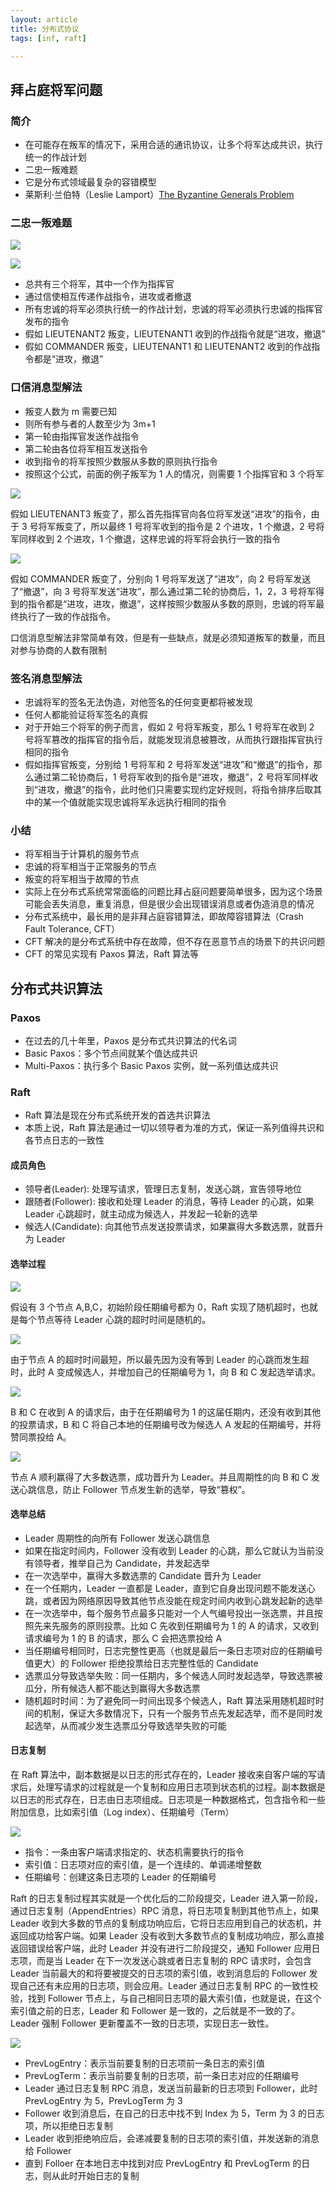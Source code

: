 ```yaml
---
layout: article
title: 分布式协议
tags: [inf, raft]

---
```


## 拜占庭将军问题

### 简介

- 在可能存在叛军的情况下，采用合适的通讯协议，让多个将军达成共识，执行统一的作战计划
- 二忠一叛难题
- 它是分布式领域最复杂的容错模型
- 莱斯利·兰伯特（Leslie Lamport）[The Byzantine Generals Problem](https://www.microsoft.com/en-us/research/uploads/prod/2016/12/The-Byzantine-Generals-Problem.pdf)

### 二忠一叛难题

![](/static/images/2020-05-25/bzt1.png)

![](/static/images/2020-05-25/bzt2.png)

- 总共有三个将军，其中一个作为指挥官
- 通过信使相互传递作战指令，进攻或者撤退
- 所有忠诚的将军必须执行统一的作战计划，忠诚的将军必须执行忠诚的指挥官发布的指令
- 假如 LIEUTENANT2 叛变，LIEUTENANT1 收到的作战指令就是“进攻，撤退”
- 假如 COMMANDER 叛变，LIEUTENANT1 和 LIEUTENANT2 收到的作战指令都是“进攻，撤退”

### 口信消息型解法

- 叛变人数为 m 需要已知
- 则所有参与者的人数至少为 3m+1
- 第一轮由指挥官发送作战指令
- 第二轮由各位将军相互发送指令
- 收到指令的将军按照少数服从多数的原则执行指令
- 按照这个公式，前面的例子叛军为 1 人的情况，则需要 1 个指挥官和 3 个将军

![](/static/images/2020-05-25/bzt3.png)

假如 LIEUTENANT3 叛变了，那么首先指挥官向各位将军发送“进攻”的指令，由于 3 号将军叛变了，所以最终 1 号将军收到的指令是 2 个进攻，1 个撤退，2 号将军同样收到 2 个进攻，1 个撤退，这样忠诚的将军将会执行一致的指令

![](/static/images/2020-05-25/bzt4.png)

假如 COMMANDER 叛变了，分别向 1 号将军发送了“进攻”，向 2 号将军发送了“撤退”，向 3 号将军发送“进攻”，那么通过第二轮的协商后，1，2，3 号将军得到的指令都是“进攻，进攻，撤退”，这样按照少数服从多数的原则，忠诚的将军最终执行了一致的作战指令。

口信消息型解法非常简单有效，但是有一些缺点，就是必须知道叛军的数量，而且对参与协商的人数有限制

### 签名消息型解法

- 忠诚将军的签名无法伪造，对他签名的任何变更都将被发现
- 任何人都能验证将军签名的真假
- 对于开始三个将军的例子而言，假如 2 号将军叛变，那么 1 号将军在收到 2 号将军篡改的指挥官的指令后，就能发现消息被篡改，从而执行跟指挥官执行相同的指令
- 假如指挥官叛变，分别给 1 号将军和 2 号将军发送“进攻”和“撤退”的指令，那么通过第二轮协商后，1 号将军收到的指令是“进攻，撤退”，2 号将军同样收到“进攻，撤退”的指令，此时他们只需要实现约定好规则，将指令排序后取其中的某一个值就能实现忠诚将军永远执行相同的指令

### 小结

- 将军相当于计算机的服务节点
- 忠诚的将军相当于正常服务的节点
- 叛变的将军相当于故障的节点
- 实际上在分布式系统常常面临的问题比拜占庭问题要简单很多，因为这个场景可能会丢失消息，重复消息，但是很少会出现错误消息或者伪造消息的情况
- 分布式系统中，最长用的是非拜占庭容错算法，即故障容错算法（Crash Fault Tolerance, CFT）
- CFT 解决的是分布式系统中存在故障，但不存在恶意节点的场景下的共识问题
- CFT 的常见实现有 Paxos 算法，Raft 算法等

## 分布式共识算法

### Paxos

- 在过去的几十年里，Paxos 是分布式共识算法的代名词
- Basic Paxos：多个节点间就某个值达成共识
- Multi-Paxos：执行多个 Basic Paxos 实例，就一系列值达成共识

### Raft

- Raft 算法是现在分布式系统开发的首选共识算法
- 本质上说，Raft 算法是通过一切以领导者为准的方式，保证一系列值得共识和各节点日志的一致性

#### 成员角色

- 领导者(Leader): 处理写请求，管理日志复制，发送心跳，宣告领导地位
- 跟随者(Follower): 接收和处理 Leader 的消息，等待 Leader 的心跳，如果 Leader 心跳超时，就主动成为候选人，并发起一轮新的选举
- 候选人(Candidate): 向其他节点发送投票请求，如果赢得大多数选票，就晋升为 Leader

#### 选举过程

![](/static/images/2020-05-25/raft1.png)

假设有 3 个节点 A,B,C，初始阶段任期编号都为 0，Raft 实现了随机超时，也就是每个节点等待 Leader 心跳的超时时间是随机的。

![](/static/images/2020-05-25/raft2.png)

由于节点 A 的超时时间最短，所以最先因为没有等到 Leader 的心跳而发生超时，此时 A 变成候选人，并增加自己的任期编号为 1，向 B 和 C 发起选举请求。

![](/static/images/2020-05-25/raft3.png)

B 和 C 在收到 A 的请求后，由于在任期编号为 1 的这届任期内，还没有收到其他的投票请求，B 和 C 将自己本地的任期编号改为候选人 A 发起的任期编号，并将赞同票投给 A。

![](/static/images/2020-05-25/raft4.png)

节点 A 顺利赢得了大多数选票，成功晋升为 Leader。并且周期性的向 B 和 C 发送心跳信息，防止 Follower 节点发生新的选举，导致“篡权”。

#### 选举总结

- Leader 周期性的向所有 Follower 发送心跳信息
- 如果在指定时间内，Follower 没有收到 Leader 的心跳，那么它就认为当前没有领导者，推举自己为 Candidate，并发起选举
- 在一次选举中，赢得大多数选票的 Candidate 晋升为 Leader
- 在一个任期内，Leader 一直都是 Leader，直到它自身出现问题不能发送心跳，或者因为网络原因导致其他节点没能在规定时间内收到心跳发起新的选举
- 在一次选举中，每个服务节点最多只能对一个人气编号投出一张选票，并且按照先来先服务的原则投票。比如 C 先收到任期编号为 1 的 A 的请求，又收到请求编号为 1 的 B 的请求，那么 C 会把选票投给 A
- 当任期编号相同时，日志完整性更高（也就是最后一条日志项对应的任期编号值更大）的 Follower 拒绝投票给日志完整性低的 Candidate
- 选票瓜分导致选举失败：同一任期内，多个候选人同时发起选举，导致选票被瓜分，所有候选人都不能达到赢得大多数选票
- 随机超时时间：为了避免同一时间出现多个候选人，Raft 算法采用随机超时时间的机制，保证大多数情况下，只有一个服务节点先发起选举，而不是同时发起选举，从而减少发生选票瓜分导致选举失败的可能

#### 日志复制

在 Raft 算法中，副本数据是以日志的形式存在的，Leader 接收来自客户端的写请求后，处理写请求的过程就是一个复制和应用日志项到状态机的过程。副本数据是以日志的形式存在，日志由日志项组成。日志项是一种数据格式，包含指令和一些附加信息，比如索引值（Log index）、任期编号（Term）

![](/static/images/2020-05-25/raft5.png)

- 指令：一条由客户端请求指定的、状态机需要执行的指令
- 索引值：日志项对应的索引值，是一个连续的、单调递增整数
- 任期编号：创建这条日志项的 Leader 的任期编号

Raft 的日志复制过程其实就是一个优化后的二阶段提交，Leader 进入第一阶段，通过日志复制（AppendEntries）RPC 消息，将日志项复制到其他节点上，如果 Leader 收到大多数的节点的复制成功响应后，它将日志应用到自己的状态机，并返回成功给客户端。如果 Leader 没有收到大多数节点的复制成功响应，那么直接返回错误给客户端，此时 Leader 并没有进行二阶段提交，通知 Follower 应用日志项，而是当 Leader 在下一次发送心跳或者日志复制的 RPC 请求时，会包含 Leader 当前最大的和将要被提交的日志项的索引值，收到消息后的 Follower 发现自己还有未应用的日志项，则会应用。Leader 通过日志复制 RPC 的一致性校验，找到 Follower 节点上，与自己相同日志项的最大索引值，也就是说，在这个索引值之前的日志，Leader 和 Follower 是一致的，之后就是不一致的了。Leader 强制 Follower 更新覆盖不一致的日志项，实现日志一致性。

![](/static/images/2020-05-25/raft6.png)

- PrevLogEntry：表示当前要复制的日志项前一条日志的索引值
- PrevLogTerm：表示当前要复制的日志项，前一条日志对应的任期编号
- Leader 通过日志复制 RPC 消息，发送当前最新的日志项到 Follower，此时 PrevLogEntry 为 5，PrevLogTerm 为 3
- Follower 收到消息后，在自己的日志中找不到 Index 为 5，Term 为 3 的日志项，所以拒绝日志复制
- Leader 收到拒绝响应后，会递减要复制的日志项的索引值，并发送新的消息给 Follower
- 直到 Folloer 在本地日志中找到对应 PrevLogEntry 和 PrevLogTerm 的日志，则从此时开始日志的复制
